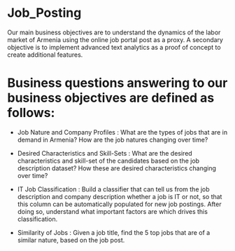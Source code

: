 # Job_Posting

Our main business objectives are to understand the dynamics of the labor market of Armenia using the online job portal post as a proxy. A secondary objective is to implement advanced text analytics as a proof of concept to create additional features.
 
# Business questions answering to our business objectives are defined as follows:

- Job Nature and Company Profiles : What are the types of jobs that are in demand in Armenia? How are the job natures changing over time?

- Desired Characteristics and Skill-Sets : What are the desired characteristics and skill-set of the candidates based on the job description dataset? How these are desired characteristics changing over time?

- IT  Job Classification : Build  a  classifier  that  can  tell  us  from  the  job  description  and  company description whether a job is IT or not, so that this column can be automatically populated for new job postings. After doing so, understand what important factors are which drives this classification.

- Similarity of Jobs : Given a job title, find the 5 top jobs that are of a similar nature, based on the job post.